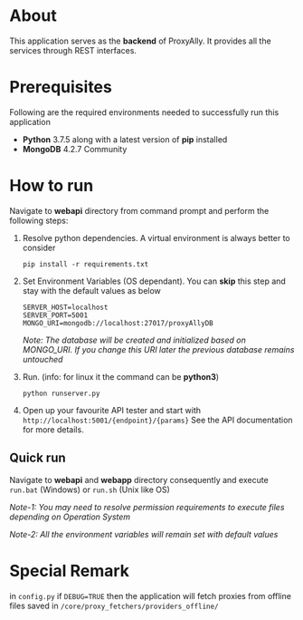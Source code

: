 # About
This application serves as the **backend** of ProxyAlly. It provides all the services through REST interfaces.

# Prerequisites
Following are the required environments needed to successfully run this application 
+ **Python** 3.7.5 along with a latest version of **pip** installed
+ **MongoDB** 4.2.7 Community

# How to run
Navigate to **webapi** directory from command prompt and perform the following steps:

1. Resolve python dependencies. A virtual environment is always better to consider       
   ```
   pip install -r requirements.txt
   ```
    
2. Set Environment Variables (OS dependant). You can **skip** this step and stay with the default values as below
     ```
    SERVER_HOST=localhost
    SERVER_PORT=5001
    MONGO_URI=mongodb://localhost:27017/proxyAllyDB
     ```
    *Note: The database will be created and initialized based on MONGO_URI. If you change this URI later the previous database remains untouched*

3. Run. (info: for linux it the command can be **python3**)
    ```
    python runserver.py
    ```
    
4. Open up your favourite API tester and start with `http://localhost:5001/{endpoint}/{params}`
See the API documentation for more details.


## Quick run
Navigate to **webapi** and **webapp** directory consequently and execute `run.bat` (Windows) or `run.sh` (Unix like OS)

*Note-1: You may need to resolve permission requirements to execute files depending on Operation System*

*Note-2: All the environment variables will remain set with default values*

# Special Remark
in `config.py` if `DEBUG=TRUE` then the application will fetch proxies from offline files saved in `/core/proxy_fetchers/providers_offline/` 